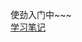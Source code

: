 使劲入门中~~~ <br/>
[学习笔记](https://github.com/shaoting0730/rust-learn/blob/main/%E7%9F%A5%E8%AF%86%E6%88%AA%E5%9B%BE/%E7%9E%8E%E8%AE%B0%E4%B8%80%E4%B8%8B.md)
